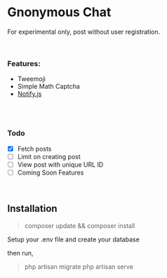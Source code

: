 # Gnonymous Chat

For experimental only, post without user registration.

<br>

### Features:
- Tweemoji
- Simple Math Captcha
- [Notify.js](https://notifyjs.jpillora.com/)
<br>
<br>

### Todo

- [x] Fetch posts
- [ ] Limit on creating post
- [ ] View post with unique URL ID
- [ ] Coming Soon Features

<br>

## Installation

> composer update && composer install

Setup your .env file and create your database

then run,

> php artisan migrate
> php artisan serve